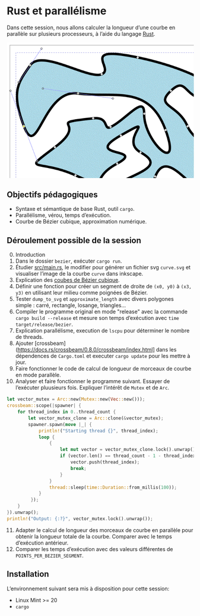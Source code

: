 # Rust et parallélisme

Dans cette session, nous allons calculer la longueur d’une courbe en parallèle sur plusieurs processeurs, à l’aide du langage [Rust](https://fr.wikipedia.org/wiki/Rust_(langage)).

![Capture d’écran](https://raw.githubusercontent.com/AECS-17/AECS-informatique/master/rust-parallelisme/capture.png)

## Objectifs pédagogiques

* Syntaxe et sémantique de base Rust, outil `cargo`.
* Parallélisme, vérou, temps d’exécution.
* Courbe de Bézier cubique, approximation numérique.

## Déroulement possible de la session

0. Introduction
1. Dans le dossier `bezier`, exécuter `cargo run`.
2. Étudier [src/main.rs](https://github.com/AECS-17/AECS-informatique/blob/master/rust-et-parallelisme/bezier/src/main.rs), le modifier pour générer un fichier svg `curve.svg` et visualiser l’image de la courbe `curve` dans inkscape.
3. Explication des [coubes de Bézier cubique](https://fr.wikipedia.org/wiki/Courbe_de_B%C3%A9zier#Courbes_de_B%C3%A9zier_cubiques).
4. Définir une fonction pour créer un segment de droite de `(x0, y0)` à
   `(x3, y3)` en utilisant leur milieu comme poignées de Bézier.
5. Tester `dump_to_svg` et `approximate_length` avec divers polygones simple : carré, rectangle, losange, triangles…
6. Compiler le programme original en mode "release" avec la commande `cargo build --release` et mesure son temps d’exécution avec `time target/release/bezier`.
7. Explication parallélisme, execution de `lscpu` pour déterminer le nombre de threads.
8. Ajouter [crossbeam](https://docs.rs/crossbeam/0.8.0/crossbeam/index.html] dans les dépendences de `Cargo.toml` et executer `cargo update` pour les mettre à jour.
9. Faire fonctionner le code de calcul de longueur de morceaux de courbe en mode parallèle.
10. Analyser et faire fonctionner le programme suivant. Essayer de l’exécuter pluusieurs fois. Expliquer l’intérêt de `Mutex` et de `Arc`.
```rust
let vector_mutex = Arc::new(Mutex::new(Vec::new()));
crossbeam::scope(|spawner| {
    for thread_index in 0..thread_count {
        let vector_mutex_clone = Arc::clone(&vector_mutex);
        spawner.spawn(move |_| {
            println!("Starting thread {}", thread_index);
            loop {
                {
                    let mut vector = vector_mutex_clone.lock().unwrap();
                    if (vector.len() == thread_count - 1 - thread_index) {
                        vector.push(thread_index);
                        break;
                    }
                }
                thread::sleep(time::Duration::from_millis(100));
            }
         });
    }
}).unwrap();
println!("Output: {:?}", vector_mutex.lock().unwrap());
```
11. Adapter le calcul de longueur des morceaux de courbe en parallèle pour obtenir la longueur totale de la courbe. Comparer avec le temps d’exécution antérieur.
12. Comparer les temps d’exécution avec des valeurs différentes de `POINTS_PER_BEZIER_SEGMENT`.

## Installation

L’environnement suivant sera mis à disposition pour cette session:

* Linux Mint >= 20
* `cargo`